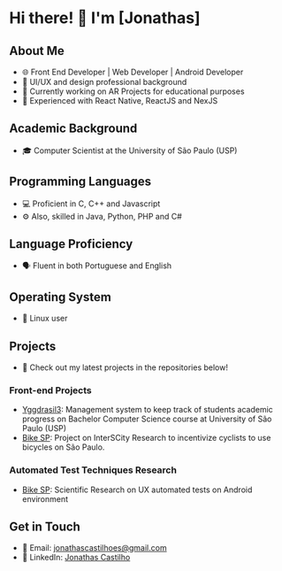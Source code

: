 # Hi there! 👋 I'm [Jonathas]

## About Me
- 🌐 Front End Developer | Web Developer | Android Developer
- 🎨 UI/UX and design professional background
- 🧪 Currently working on AR Projects for educational purposes
- 🚀 Experienced with React Native, ReactJS and NexJS

## Academic Background
- 🎓 Computer Scientist at the University of São Paulo (USP)

## Programming Languages
- 💻 Proficient in C, C++ and Javascript
- ⚙️ Also, skilled in Java, Python, PHP and C#

## Language Proficiency
- 🗣 Fluent in both Portuguese and English

## Operating System
- 🐧 Linux user

## Projects
- 🚀 Check out my latest projects in the repositories below!

### Front-end Projects
- [Yggdrasil3](https://github.com/Xnths/yggdrasil3): Management system to keep track of students academic progress on Bachelor Computer Science course at University of São Paulo (USP)
- [Bike SP](https://gitlab.com/interscity/bikesp/bikespapp): Project on InterSCity Research to incentivize cyclists to use bicycles on São Paulo.

### Automated Test Techniques Research
- [Bike SP](https://gitlab.com/interscity/bikesp/bikespapp): Scientific Research on UX automated tests on Android environment

## Get in Touch
- 📧 Email: jonathascastilhoes@gmail.com
- 💼 LinkedIn: [Jonathas Castilho](https://www.linkedin.com/in/xnths/)

